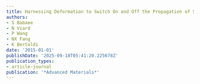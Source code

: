 ```yaml
---
title: Harnessing Deformation to Switch On and Off the Propagation of Sound
authors:
- S Babaee
- N Viard
- P Wang
- NX Fang
- K Bertoldi
date: '2015-01-01'
publishDate: '2025-09-18T05:41:20.225678Z'
publication_types:
- article-journal
publication: '*Advanced Materials*'
---
```

